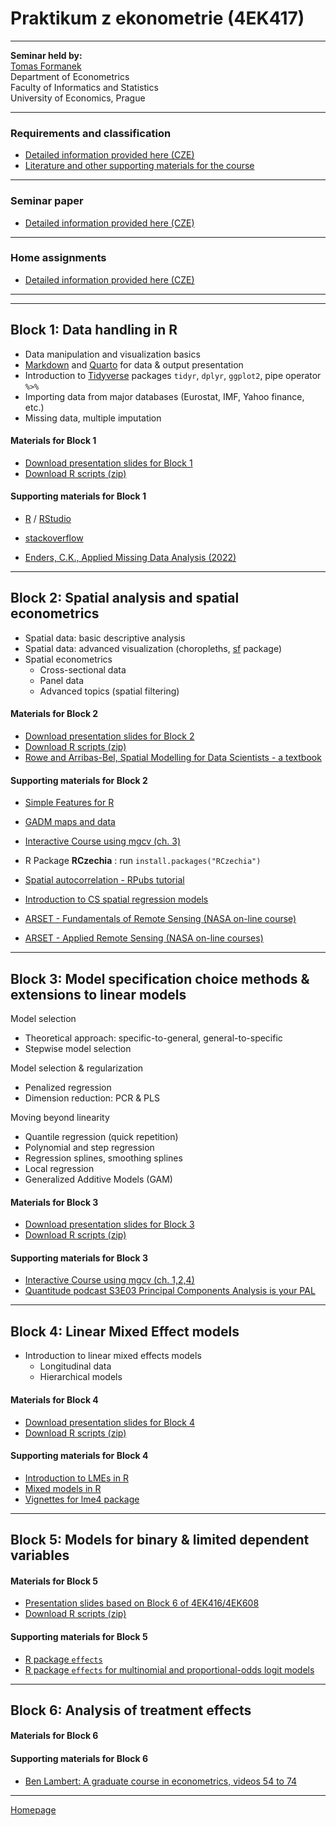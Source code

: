 # Praktikum z ekonometrie (4EK417)

--- 

**Seminar held by:**  
[Tomas Formanek](https://insis.vse.cz/auth/lide/clovek.pl?id=46723)     
Department of Econometrics   
Faculty of Informatics and Statistics  
University of Economics, Prague  

--- 

### Requirements and classification

+ [Detailed information provided here (CZE)](https://formanektomas.github.io/4EK417/CourseClassification.html)
+ [Literature and other supporting materials for the course](https://formanektomas.github.io/4EK417/LiteratureSupport.html)


--- 

### Seminar paper

+ [Detailed information provided here (CZE)](https://formanektomas.github.io/4EK417/SeminarPaper.html)

---

### Home assignments

+ [Detailed information provided here (CZE)](https://formanektomas.github.io/4EK417/Homeworks.html)

---
---  

## Block 1: Data handling in R

+ Data manipulation and visualization basics
+ [Markdown](https://rstudio.com/wp-content/uploads/2015/02/rmarkdown-cheatsheet.pdf) and [Quarto](https://rstudio.github.io/cheatsheets/quarto.pdf) for data & output presentation  
+ Introduction to [Tidyverse](https://www.tidyverse.org/) packages `tidyr`, `dplyr`, `ggplot2`, pipe operator `%>%`  
+ Importing data from major databases (Eurostat, IMF, Yahoo finance, etc.)  
+ Missing data, multiple imputation  

#### Materials for Block 1  

+ [Download presentation slides for Block 1](https://github.com/formanektomas/4EK417/raw/master/Block1/Block_1.pdf)
+ [Download R scripts (zip)](https://github.com/formanektomas/4EK417/raw/master/Block1/Block1.zip)
  
#### Supporting materials for Block 1  

- [R](https://www.r-project.org/) / [RStudio](https://www.rstudio.com/products/RStudio/)  
- [stackoverflow](https://stackoverflow.com/tags/r/info)  

- [Enders, C.K., Applied Missing Data Analysis (2022)](https://www.appliedmissingdata.com/)


---

## Block 2: Spatial analysis and spatial econometrics

+ Spatial data: basic descriptive analysis  
+ Spatial data: advanced visualization (choropleths, [sf](https://r-spatial.github.io/sf/) package)  
+ Spatial econometrics  
    + Cross-sectional data  
    + Panel data  
    + Advanced topics (spatial filtering)  

#### Materials for Block 2

+ [Download presentation slides for Block 2](https://github.com/formanektomas/4EK417/raw/master/Block2/Block_2.pdf)  
+ [Download R scripts (zip)](https://github.com/formanektomas/4EK417/raw/master/Block2/Block2.zip)  
+ [Rowe and Arribas-Bel, Spatial Modelling for Data Scientists - a textbook](https://gdsl-ul.github.io/san/)  


#### Supporting materials for Block 2

- [Simple Features for R](https://r-spatial.github.io/sf/)  
- [GADM maps and data](https://gadm.org/)  
- [Interactive Course using mgcv (ch. 3)](https://noamross.github.io/gams-in-r-course/)  
- R Package **RCzechia** : run `install.packages("RCzechia")`  
- [Spatial autocorrelation - RPubs tutorial](https://rpubs.com/quarcs-lab/spatial-autocorrelation)  
- [Introduction to CS spatial regression models](https://www.researchgate.net/publication/373759152_Introduction_to_Cross-Section_Spatial_Econometric_Models_with_Applications_in_R)  

- [ARSET - Fundamentals of Remote Sensing (NASA on-line course)](https://appliedsciences.nasa.gov/get-involved/training/english/arset-fundamentals-remote-sensing)  
- [ARSET - Applied Remote Sensing (NASA on-line courses)](https://appliedsciences.nasa.gov/what-we-do/capacity-building/arset)  

---

## Block 3: Model specification choice methods & extensions to linear models

Model selection  
+ Theoretical approach: specific-to-general, general-to-specific
+ Stepwise model selection

Model selection & regularization  
+ Penalized regression
+ Dimension reduction: PCR & PLS


Moving beyond linearity  
+ Quantile regression (quick repetition)  
+ Polynomial and step regression  
+ Regression splines, smoothing splines    
+ Local regression  
+ Generalized Additive Models (GAM)  
 

#### Materials for Block 3

+ [Download presentation slides for Block 3](https://github.com/formanektomas/4EK417/raw/master/Block3/Block_3.pdf)  
+ [Download R scripts (zip)](https://github.com/formanektomas/4EK417/raw/master/Block3/Block3.zip)
  
#### Supporting materials for Block 3  
  
- [Interactive Course using mgcv (ch. 1,2,4)](https://noamross.github.io/gams-in-r-course/)  
- [Quantitude podcast S3E03 Principal Components Analysis is your PAL](https://quantitudepod.org/s3e03-principal-components-analysis-is-your-pal/)  


---

## Block 4: Linear Mixed Effect models

+ Introduction to linear mixed effects models
    + Longitudinal data  
    + Hierarchical models  

#### Materials for Block 4

+ [Download presentation slides for Block 4](https://github.com/formanektomas/4EK417/raw/master/Block4/Block_4.pdf)  
+ [Download R scripts (zip)](https://github.com/formanektomas/4EK417/raw/master/Block4/Block4.zip)


#### Supporting materials for Block 4

- [Introduction to LMEs in R](https://ourcodingclub.github.io/tutorials/mixed-models/)  
- [Mixed models in R](https://m-clark.github.io/mixed-models-with-R/)  
- [Vignettes for lme4 package](https://cran.r-project.org/web/packages/lme4/vignettes/)  


--- 

## Block 5: Models for binary & limited dependent variables

#### Materials for Block 5

+ [Presentation slides based on Block 6 of 4EK416/4EK608](https://github.com/formanektomas/4EK608_4EK416/raw/master/Block6/Block6.pdf)  
+ [Download R scripts (zip)](https://github.com/formanektomas/4EK417/raw/master/Block5/Block5.zip)  

#### Supporting materials for Block 5

- [R package `effects`](https://www.jstatsoft.org/article/view/v087i09)  
- [R package `effects` for multinomial and proportional-odds logit models](https://www.jstatsoft.org/article/view/v032i01)  

--- 

## Block 6: Analysis of treatment effects


#### Materials for Block 6


#### Supporting materials for Block 6

- [Ben Lambert: A graduate course in econometrics, videos 54 to 74](https://www.youtube.com/watch?v=Sqy_b5OSiXw&list=PLwJRxp3blEvaxmHgI2iOzNP6KGLSyd4dz&index=55)  

---

[Homepage](https://formanektomas.github.io/4EK417/)
